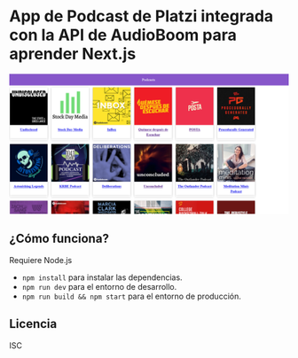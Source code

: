 # App de Podcast de Platzi integrada con la API de AudioBoom para aprender Next.js

![Captura de la App](./.readme-static/podcastScreen.png)

## ¿Cómo funciona?

Requiere Node.js

* `npm install` para instalar las dependencias.
* `npm run dev` para el entorno de desarrollo.
* `npm run build && npm start` para el entorno de producción.

## Licencia

ISC
